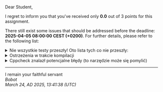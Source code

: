 Dear Student,

I regret to inform you that you've received only **0.0** out of 3 points for this assignment.

There still exist some issues that should be addressed before the deadline: **2025-04-05 08:00:00 CEST (+0200)**. For further details, please refer to the following list:

<details><summary>Nie wszystkie testy przeszły! Oto lista tych co nie przeszły:</summary>1.&nbsp;BulletTester.shootIsObject<br>2.&nbsp;BulletTester.shootHasDirectionAndPosition<br>3.&nbsp;EnemyTester.enemyHasLimitedLife<br>4.&nbsp;EngineTester.engineConstructedWithWidthAndHeight<br>5.&nbsp;EngineTester.engineHasGettersToGetInformationAboutPlayer<br>6.&nbsp;EngineTester.engineCanMovePlayer<br>7.&nbsp;EngineTester.engineHandlePlayerShooting<br>8.&nbsp;EngineTester.engineHandlesEnemies<br>9.&nbsp;ObjectTester.constructorWithTwoArguments<br>10.&nbsp;ObjectTester.setPosition<br>11.&nbsp;ObjectTester.movingObject<br>12.&nbsp;PlayerTester.playerIsObject<br>13.&nbsp;PlayerTester.playerCanMoveLikeObject<br>14.&nbsp;PlayerTester.playerHasDirection<br>15.&nbsp;PlayerTester.playerCanDie</details>
<details><summary>Ostrzeżenia w trakcie kompilacji</summary>/tmp/tmptcaq0vdt/student/engine.cpp:&nbsp;In&nbsp;constructor&nbsp;‘Engine::Engine(std::size_t,&nbsp;std::size_t)’:<br>/tmp/tmptcaq0vdt/student/engine.cpp:54:34:&nbsp;warning:&nbsp;unused&nbsp;variable&nbsp;‘middleX’&nbsp;[-Wunused-variable]<br>&nbsp;&nbsp;&nbsp;54&nbsp;|&nbsp;&nbsp;&nbsp;&nbsp;&nbsp;const&nbsp;decltype(Position::x_)&nbsp;middleX&nbsp;=&nbsp;stage_.width()&nbsp;/&nbsp;2;<br>&nbsp;&nbsp;&nbsp;&nbsp;&nbsp;&nbsp;|&nbsp;&nbsp;&nbsp;&nbsp;&nbsp;&nbsp;&nbsp;&nbsp;&nbsp;&nbsp;&nbsp;&nbsp;&nbsp;&nbsp;&nbsp;&nbsp;&nbsp;&nbsp;&nbsp;&nbsp;&nbsp;&nbsp;&nbsp;&nbsp;&nbsp;&nbsp;&nbsp;&nbsp;&nbsp;&nbsp;&nbsp;&nbsp;&nbsp;&nbsp;^~~~~~~<br>/tmp/tmptcaq0vdt/student/engine.cpp:55:34:&nbsp;warning:&nbsp;unused&nbsp;variable&nbsp;‘middleY’&nbsp;[-Wunused-variable]<br>&nbsp;&nbsp;&nbsp;55&nbsp;|&nbsp;&nbsp;&nbsp;&nbsp;&nbsp;const&nbsp;decltype(Position::y_)&nbsp;middleY&nbsp;=&nbsp;stage_.height()&nbsp;/&nbsp;2;<br>&nbsp;&nbsp;&nbsp;&nbsp;&nbsp;&nbsp;|&nbsp;&nbsp;&nbsp;&nbsp;&nbsp;&nbsp;&nbsp;&nbsp;&nbsp;&nbsp;&nbsp;&nbsp;&nbsp;&nbsp;&nbsp;&nbsp;&nbsp;&nbsp;&nbsp;&nbsp;&nbsp;&nbsp;&nbsp;&nbsp;&nbsp;&nbsp;&nbsp;&nbsp;&nbsp;&nbsp;&nbsp;&nbsp;&nbsp;&nbsp;^~~~~~~<br>/tmp/tmptcaq0vdt/student/engine.cpp:&nbsp;In&nbsp;member&nbsp;function&nbsp;‘void&nbsp;Engine::randEnemies(Position&nbsp;(*)(int,&nbsp;int))’:<br>/tmp/tmptcaq0vdt/student/engine.cpp:130:37:&nbsp;warning:&nbsp;unused&nbsp;parameter&nbsp;‘positionGenerator’&nbsp;[-Wunused-parameter]<br>&nbsp;&nbsp;130&nbsp;|&nbsp;void&nbsp;Engine::randEnemies(Position&nbsp;(*positionGenerator)(int,int))<br>&nbsp;&nbsp;&nbsp;&nbsp;&nbsp;&nbsp;|&nbsp;&nbsp;&nbsp;&nbsp;&nbsp;&nbsp;&nbsp;&nbsp;&nbsp;&nbsp;&nbsp;&nbsp;&nbsp;&nbsp;&nbsp;&nbsp;&nbsp;&nbsp;&nbsp;&nbsp;&nbsp;&nbsp;&nbsp;&nbsp;&nbsp;&nbsp;~~~~~~~~~~~^~~~~~~~~~~~~~~~~~~~~~~~~~~<br></details>
<details><summary>Cppcheck znalazł potencjalne błędy (to narzędzie może się pomylić)</summary>/tmp/tmptcaq0vdt/student/position.h:11:5:&nbsp;warning:&nbsp;Struct&nbsp;'Position'&nbsp;has&nbsp;a&nbsp;constructor&nbsp;with&nbsp;1&nbsp;argument&nbsp;that&nbsp;is&nbsp;not&nbsp;explicit.&nbsp;[noExplicitConstructor]<br>&nbsp;&nbsp;&nbsp;&nbsp;Position(std::size_t&nbsp;x={},&nbsp;std::size_t&nbsp;y={}):&nbsp;x_(x),&nbsp;y_(y)<br>&nbsp;&nbsp;&nbsp;&nbsp;^<br>/tmp/tmptcaq0vdt/student/engine.cpp:54:42:&nbsp;warning:&nbsp;Variable&nbsp;'middleX'&nbsp;is&nbsp;assigned&nbsp;a&nbsp;value&nbsp;that&nbsp;is&nbsp;never&nbsp;used.&nbsp;[unreadVariable]<br>&nbsp;&nbsp;&nbsp;&nbsp;const&nbsp;decltype(Position::x_)&nbsp;middleX&nbsp;=&nbsp;stage_.width()&nbsp;/&nbsp;2;<br>&nbsp;&nbsp;&nbsp;&nbsp;&nbsp;&nbsp;&nbsp;&nbsp;&nbsp;&nbsp;&nbsp;&nbsp;&nbsp;&nbsp;&nbsp;&nbsp;&nbsp;&nbsp;&nbsp;&nbsp;&nbsp;&nbsp;&nbsp;&nbsp;&nbsp;&nbsp;&nbsp;&nbsp;&nbsp;&nbsp;&nbsp;&nbsp;&nbsp;&nbsp;&nbsp;&nbsp;&nbsp;&nbsp;&nbsp;&nbsp;&nbsp;^<br>/tmp/tmptcaq0vdt/student/engine.cpp:55:42:&nbsp;warning:&nbsp;Variable&nbsp;'middleY'&nbsp;is&nbsp;assigned&nbsp;a&nbsp;value&nbsp;that&nbsp;is&nbsp;never&nbsp;used.&nbsp;[unreadVariable]<br>&nbsp;&nbsp;&nbsp;&nbsp;const&nbsp;decltype(Position::y_)&nbsp;middleY&nbsp;=&nbsp;stage_.height()&nbsp;/&nbsp;2;<br>&nbsp;&nbsp;&nbsp;&nbsp;&nbsp;&nbsp;&nbsp;&nbsp;&nbsp;&nbsp;&nbsp;&nbsp;&nbsp;&nbsp;&nbsp;&nbsp;&nbsp;&nbsp;&nbsp;&nbsp;&nbsp;&nbsp;&nbsp;&nbsp;&nbsp;&nbsp;&nbsp;&nbsp;&nbsp;&nbsp;&nbsp;&nbsp;&nbsp;&nbsp;&nbsp;&nbsp;&nbsp;&nbsp;&nbsp;&nbsp;&nbsp;^<br>/tmp/tmptcaq0vdt/student/enemy.cpp:3:0:&nbsp;warning:&nbsp;The&nbsp;function&nbsp;'shouldIMoveThisTime'&nbsp;is&nbsp;never&nbsp;used.&nbsp;[unusedFunction]<br>bool&nbsp;Enemy::shouldIMoveThisTime()&nbsp;const<br>^<br>/tmp/tmptcaq0vdt/student/engine.cpp:11:0:&nbsp;warning:&nbsp;The&nbsp;function&nbsp;'signum'&nbsp;is&nbsp;never&nbsp;used.&nbsp;[unusedFunction]<br>inline&nbsp;auto&nbsp;signum(int&nbsp;x)<br>^<br>/tmp/tmptcaq0vdt/student/engine.cpp:60:0:&nbsp;warning:&nbsp;The&nbsp;function&nbsp;'update'&nbsp;is&nbsp;never&nbsp;used.&nbsp;[unusedFunction]<br>void&nbsp;Engine::update()<br>^<br>/tmp/tmptcaq0vdt/student/engine.cpp:77:0:&nbsp;warning:&nbsp;The&nbsp;function&nbsp;'movePlayerUp'&nbsp;is&nbsp;never&nbsp;used.&nbsp;[unusedFunction]<br>void&nbsp;Engine::movePlayerUp()<br>^<br>/tmp/tmptcaq0vdt/student/engine.cpp:82:0:&nbsp;warning:&nbsp;The&nbsp;function&nbsp;'movePlayerDown'&nbsp;is&nbsp;never&nbsp;used.&nbsp;[unusedFunction]<br>void&nbsp;Engine::movePlayerDown()<br>^<br>/tmp/tmptcaq0vdt/student/engine.cpp:87:0:&nbsp;warning:&nbsp;The&nbsp;function&nbsp;'movePlayerLeft'&nbsp;is&nbsp;never&nbsp;used.&nbsp;[unusedFunction]<br>void&nbsp;Engine::movePlayerLeft()<br>^<br>/tmp/tmptcaq0vdt/student/engine.cpp:91:0:&nbsp;warning:&nbsp;The&nbsp;function&nbsp;'movePlayerRight'&nbsp;is&nbsp;never&nbsp;used.&nbsp;[unusedFunction]<br>void&nbsp;Engine::movePlayerRight()<br>^<br>/tmp/tmptcaq0vdt/student/engine.cpp:96:0:&nbsp;warning:&nbsp;The&nbsp;function&nbsp;'playerShoots'&nbsp;is&nbsp;never&nbsp;used.&nbsp;[unusedFunction]<br>void&nbsp;Engine::playerShoots()<br>^<br>/tmp/tmptcaq0vdt/student/engine.cpp:101:0:&nbsp;warning:&nbsp;The&nbsp;function&nbsp;'playerPosition'&nbsp;is&nbsp;never&nbsp;used.&nbsp;[unusedFunction]<br>Position&nbsp;Engine::playerPosition()&nbsp;const<br>^<br>/tmp/tmptcaq0vdt/student/engine.cpp:107:0:&nbsp;warning:&nbsp;The&nbsp;function&nbsp;'playerDirection'&nbsp;is&nbsp;never&nbsp;used.&nbsp;[unusedFunction]<br>Direction&nbsp;Engine::playerDirection()&nbsp;const<br>^<br>/tmp/tmptcaq0vdt/student/engine.cpp:113:0:&nbsp;warning:&nbsp;The&nbsp;function&nbsp;'isPlayerAlive'&nbsp;is&nbsp;never&nbsp;used.&nbsp;[unusedFunction]<br>bool&nbsp;Engine::isPlayerAlive()&nbsp;const<br>^<br>/tmp/tmptcaq0vdt/student/engine.cpp:119:0:&nbsp;warning:&nbsp;The&nbsp;function&nbsp;'stageWidthCells'&nbsp;is&nbsp;never&nbsp;used.&nbsp;[unusedFunction]<br>std::size_t&nbsp;Engine::stageWidthCells()&nbsp;const<br>^<br>/tmp/tmptcaq0vdt/student/engine.cpp:124:0:&nbsp;warning:&nbsp;The&nbsp;function&nbsp;'stageHeightCells'&nbsp;is&nbsp;never&nbsp;used.&nbsp;[unusedFunction]<br>std::size_t&nbsp;Engine::stageHeightCells()&nbsp;const<br>^<br>/tmp/tmptcaq0vdt/student/stage.cpp:10:0:&nbsp;warning:&nbsp;The&nbsp;function&nbsp;'get'&nbsp;is&nbsp;never&nbsp;used.&nbsp;[unusedFunction]<br>std::shared_ptr&lt;Object&gt;&nbsp;Stage::get(Position&nbsp;position)<br>^<br>/tmp/tmptcaq0vdt/student/stage.cpp:22:0:&nbsp;warning:&nbsp;The&nbsp;function&nbsp;'set'&nbsp;is&nbsp;never&nbsp;used.&nbsp;[unusedFunction]<br>void&nbsp;Stage::set(std::shared_ptr&lt;Object&gt;&nbsp;object,&nbsp;Position&nbsp;position)<br>^<br>/tmp/tmptcaq0vdt/student/stage.cpp:28:0:&nbsp;warning:&nbsp;The&nbsp;function&nbsp;'isInside'&nbsp;is&nbsp;never&nbsp;used.&nbsp;[unusedFunction]<br>bool&nbsp;Stage::isInside(Position&nbsp;position)&nbsp;const<br>^<br></details>

-----------
I remain your faithful servant\
_Bobot_\
_March 24, AD 2025, 13:41:38 (UTC)_